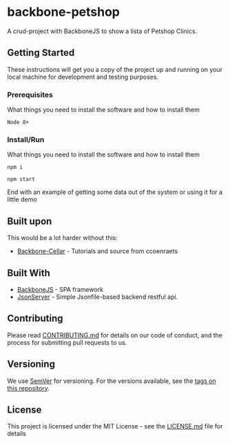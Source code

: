 # backbone-petshop

A crud-project with BackboneJS to show a lista of Petshop Clinics.

## Getting Started

These instructions will get you a copy of the project up and running on your local machine for development and testing purposes. 

### Prerequisites

What things you need to install the software and how to install them

```
Node 8+
```

### Install/Run

What things you need to install the software and how to install them

```
npm i
```

```
npm start
```

End with an example of getting some data out of the system or using it for a little demo

## Built upon

This would be a lot harder without this:

* [Backbone-Cellar](https://github.com/ccoenraets/backbone-cellar) - Tutorials and source from ccoenraets

## Built With

* [BackboneJS](http://backbonejs.org) - SPA framework
* [JsonServer](https://github.com/typicode/json-server) - Simple Jsonfile-based backend restful api.

## Contributing

Please read [CONTRIBUTING.md](https://gist.github.com/PurpleBooth/b24679402957c63ec426) for details on our code of conduct, and the process for submitting pull requests to us.

## Versioning

We use [SemVer](http://semver.org/) for versioning. For the versions available, see the [tags on this repository](https://github.com/your/project/tags). 

## License

This project is licensed under the MIT License - see the [LICENSE.md](LICENSE.md) file for details